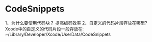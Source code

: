 # CodeSnippets
1、为什么要使用代码块？
提高编码效率
2、自定义的代码片段存放在哪里?
Xcode中的自定义的代码片段一般存放在:
~/Library/Developer/Xcode/UserData/CodeSnippets

